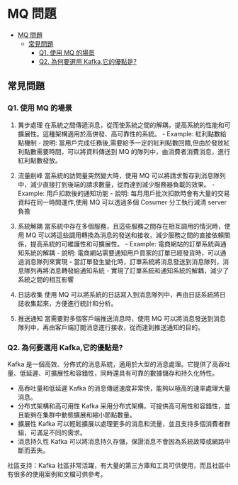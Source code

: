 # MQ 問題

- [MQ 問題](#mq-問題)
  - [常見問題](#常見問題)
    - [Q1. 使用 MQ 的場景](#q1-使用-mq-的場景)
    - [Q2. 為何要選用 Kafka,它的優點是?](#q2-為何要選用-kafka它的優點是)

## 常見問題

### Q1. 使用 MQ 的場景

1. 異步處理
   在系統之間傳遞消息，從而使系統之間的解耦，提高系統的性能和可擴展性。這種架構適用於高併發、高可靠性的系統。 - Example: 紅利點數給點機制 - 說明: 當用戶完成任務後,需要給予一定的紅利點數回饋,但由於發放紅利點數需要時間，可以將資料傳送到 MQ 的隊列中，由消費者消費消息，進行紅利點數發放。

2. 流量削峰
   當系統的訪問量突然變大時，使用 MQ 可以將請求暫存到消息隊列中，減少直接打到後端的請求數量，從而達到減少服務器負載的效果。 - Example: 用戶扣款後的通知功能 - 說明: 每月用戶批次扣款時會有大量的交易資料在同一時間運作,使用 MQ 可以透過多個 Cosumer 分工執行減清 server 負擔
3. 系統解耦
   當系統中存在多個服務，且這些服務之間存在相互調用的情況時，使用 MQ 可以將這些調用轉換為消息的發送和接收，減少服務之間的直接依賴關係，提高系統的可維護性和可擴展性。 - Example: 電商網站的訂單系統與通知系統的解耦 - 說明: 電商網站需要通知用戶買家的訂單已經發貨時，可以通過消息隊列來實現 - 當訂單發生變化時，訂單系統將消息發送到消息隊列，消息隊列再將消息轉發給通知系統 - 實現了訂單系統和通知系統的解耦，減少了系統之間的相互影響

4. 日誌收集
   使用 MQ 可以將系統的日誌寫入到消息隊列中，再由日誌系統將日誌收集起來，方便進行統計和分析。

5. 推送通知
   當需要對多個客戶端推送消息時，使用 MQ 可以將消息發送到消息隊列中，再由客戶端訂閱消息進行接收，從而達到推送通知的目的。

### Q2. 為何要選用 Kafka,它的優點是?

Kafka 是一個高效、分佈式的消息系統，適用於大型的消息處理。它提供了高吞吐量、低延遲、可擴展性和容錯性，同時還具有可靠的數據儲存和持久化特性。

- 高吞吐量和低延遲
  Kafka 的消息傳遞速度非常快，能夠以極高的速率處理大量消息。
- 分布式架構和高可用性
  Kafka 采用分布式架構，可提供高可用性和容錯性，並且能夠在集群中動態擴展和縮小節點數量。
- 擴展性
  Kafka 可以輕鬆擴展以處理更多的消息和流量，並且支持多個消費者群組，可滿足不同的需求。
- 消息持久性
  Kafka 可以將消息持久存儲，保證消息不會因為系統故障或網路中斷而丟失。

社區支持：Kafka 社區非常活躍，有大量的第三方庫和工具可供使用，而且社區中有很多的使用案例和文檔可供參考。
